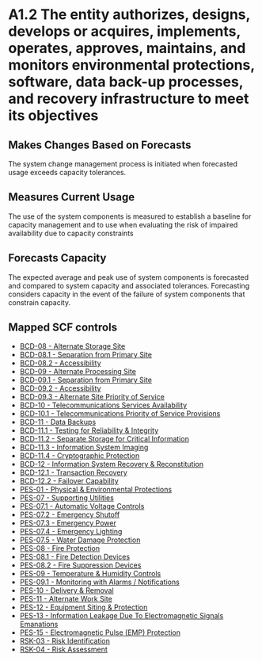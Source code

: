 # A1.2 The entity authorizes, designs, develops or acquires, implements, operates, approves, maintains, and monitors environmental protections, software, data back-up processes, and recovery infrastructure to meet its objectives
## Makes Changes Based on Forecasts
The system change management process is initiated when forecasted usage exceeds capacity tolerances.
## Measures Current Usage
The use of the system components is measured to establish a baseline for capacity management and to use when evaluating the risk of impaired availability due to capacity constraints
## Forecasts Capacity
The expected average and peak use of system components is forecasted and compared to system capacity and associated tolerances. Forecasting considers capacity in the event of the failure of system components that constrain capacity.
## Mapped SCF controls
- [BCD-08 - Alternate Storage Site](../scf/bcd-08-alternatestoragesite.md)
- [BCD-08.1 - Separation from Primary Site](../scf/bcd-081-separationfromprimarysite.md)
- [BCD-08.2 - Accessibility](../scf/bcd-082-accessibility.md)
- [BCD-09 - Alternate Processing Site](../scf/bcd-09-alternateprocessingsite.md)
- [BCD-09.1 - Separation from Primary Site](../scf/bcd-091-separationfromprimarysite.md)
- [BCD-09.2 - Accessibility](../scf/bcd-092-accessibility.md)
- [BCD-09.3 - Alternate Site Priority of Service](../scf/bcd-093-alternatesitepriorityofservice.md)
- [BCD-10 - Telecommunications Services Availability](../scf/bcd-10-telecommunicationsservicesavailability.md)
- [BCD-10.1 - Telecommunications Priority of Service Provisions](../scf/bcd-101-telecommunicationspriorityofserviceprovisions.md)
- [BCD-11 - Data Backups](../scf/bcd-11-databackups.md)
- [BCD-11.1 - Testing for Reliability & Integrity](../scf/bcd-111-testingforreliability&integrity.md)
- [BCD-11.2 - Separate Storage for Critical Information](../scf/bcd-112-separatestorageforcriticalinformation.md)
- [BCD-11.3 - Information System Imaging](../scf/bcd-113-informationsystemimaging.md)
- [BCD-11.4 - Cryptographic Protection](../scf/bcd-114-cryptographicprotection.md)
- [BCD-12 - Information System Recovery & Reconstitution](../scf/bcd-12-informationsystemrecovery&reconstitution.md)
- [BCD-12.1 - Transaction Recovery](../scf/bcd-121-transactionrecovery.md)
- [BCD-12.2 - Failover Capability](../scf/bcd-122-failovercapability.md)
- [PES-01 - Physical & Environmental Protections](../scf/pes-01-physical&environmentalprotections.md)
- [PES-07 - Supporting Utilities](../scf/pes-07-supportingutilities.md)
- [PES-07.1 - Automatic Voltage Controls](../scf/pes-071-automaticvoltagecontrols.md)
- [PES-07.2 - Emergency Shutoff](../scf/pes-072-emergencyshutoff.md)
- [PES-07.3 - Emergency Power](../scf/pes-073-emergencypower.md)
- [PES-07.4 - Emergency Lighting](../scf/pes-074-emergencylighting.md)
- [PES-07.5 - Water Damage Protection](../scf/pes-075-waterdamageprotection.md)
- [PES-08 - Fire Protection](../scf/pes-08-fireprotection.md)
- [PES-08.1 - Fire Detection Devices](../scf/pes-081-firedetectiondevices.md)
- [PES-08.2 - Fire Suppression Devices](../scf/pes-082-firesuppressiondevices.md)
- [PES-09 - Temperature & Humidity Controls](../scf/pes-09-temperature&humiditycontrols.md)
- [PES-09.1 - Monitoring with Alarms / Notifications](../scf/pes-091-monitoringwithalarms/notifications.md)
- [PES-10 - Delivery & Removal](../scf/pes-10-delivery&removal.md)
- [PES-11 - Alternate Work Site](../scf/pes-11-alternateworksite.md)
- [PES-12 - Equipment Siting & Protection](../scf/pes-12-equipmentsiting&protection.md)
- [PES-13 - Information Leakage Due To Electromagnetic Signals Emanations](../scf/pes-13-informationleakageduetoelectromagneticsignalsemanations.md)
- [PES-15 - Electromagnetic Pulse (EMP) Protection](../scf/pes-15-electromagneticpulse(emp)protection.md)
- [RSK-03 - Risk Identification](../scf/rsk-03-riskidentification.md)
- [RSK-04 - Risk Assessment](../scf/rsk-04-riskassessment.md)